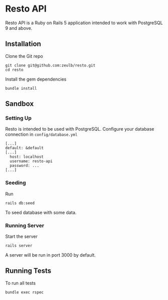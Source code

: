 # Resto API

Resto API is a Ruby on Rails 5 application intended to work with PostgreSQL 9 and above.

## Installation

Clone the Git repo

```
git clone git@github.com:zeulb/resto.git
cd resto
```

Install the gem dependencies

```
bundle install
```

## Sandbox

### Setting Up

Resto is intended to be used with PostgreSQL.
Configure your database connection in `config/database.yml`

```
[...]
default: &default
[...]
  host: localhost
  username: resto-api
  password: ...
[...]
```

### Seeding

Run

```
rails db:seed
```

To seed database with some data.

### Running Server
Start the server

```
rails server
```

A server will be run in port 3000 by default.

## Running Tests
To run all tests

```
bundle exec rspec
```